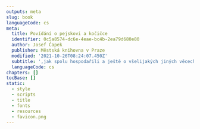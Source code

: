 ```yaml
---
outputs: meta
slug: book
languageCode: cs
meta:
  title: Povídání o pejskovi a kočičce
  identifier: 0c5a8574-dc6e-4eae-bc4b-2ea79d680e80
  author: Josef Čapek
  publisher: Městská knihovna v Praze
  modified: '2021-10-26T08:24:07.450Z'
  subtitle: ',jak spolu hospodařili a ještě o všelijakých jiných věcech'
  languageCode: cs
chapters: []
tocBase: []
static:
  - style
  - scripts
  - title
  - fonts
  - resources
  - favicon.png
---
```

